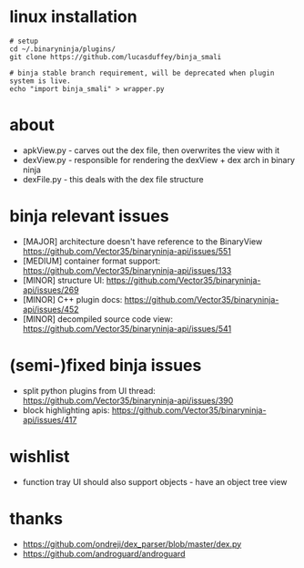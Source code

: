 # linux installation
```
# setup
cd ~/.binaryninja/plugins/
git clone https://github.com/lucasduffey/binja_smali

# binja stable branch requirement, will be deprecated when plugin system is live.
echo "import binja_smali" > wrapper.py
```

# about
* apkView.py - carves out the dex file, then overwrites the view with it
* dexView.py - responsible for rendering the dexView + dex arch in binary ninja
* dexFile.py - this deals with the dex file structure

# binja relevant issues
* [MAJOR] architecture doesn't have reference to the BinaryView https://github.com/Vector35/binaryninja-api/issues/551
* [MEDIUM] container format support: https://github.com/Vector35/binaryninja-api/issues/133
* [MINOR] structure UI: https://github.com/Vector35/binaryninja-api/issues/269
* [MINOR] C++ plugin docs: https://github.com/Vector35/binaryninja-api/issues/452
* [MINOR] decompiled source code view: https://github.com/Vector35/binaryninja-api/issues/541

# (semi-)fixed binja issues
* split python plugins from UI thread: https://github.com/Vector35/binaryninja-api/issues/390
* block highlighting apis: https://github.com/Vector35/binaryninja-api/issues/417

# wishlist
* function tray UI should also support objects - have an object tree view

# thanks
* https://github.com/ondreji/dex_parser/blob/master/dex.py
* https://github.com/androguard/androguard
